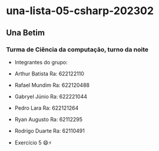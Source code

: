 # una-lista-05-csharp-202302
## Una Betim
### Turma de Ciência da computação, turno da noite
- Integrantes do grupo:
- Arthur Batista Ra: 622122110
- Rafael Mundim  Ra: 622120488
- Gabryel Júnio  Ra: 622221044
- Pedro Lara     Ra: 622121264
- Ryan Augusto   Ra: 62112295
- Rodrigo Duarte Ra: 62110491
  
- Exercício 5 😄⚡
